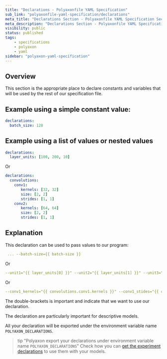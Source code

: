 ```yaml
---
title: "Declarations - Polyaxonfile YAML Specification"
sub_link: "polyaxonfile-yaml-specification/declarations"
meta_title: "Declarations Section - Polyaxonfile YAML Specification Sections - Polyaxon References"
meta_description: "Declarations Section - Polyaxonfile YAML Specification Sections."
visibility: public
status: published
tags:
    - specifications
    - polyaxon
    - yaml
sidebar: "polyaxon-yaml-specification"
---
```


## Overview 

This section is the appropriate place to declare constants and variables
that will be used by the rest of our specification file.

## Example using a simple constant value:

```yaml
declarations:
  batch_size: 128
```

## Example using a list of values or nested values

```yaml
declarations:
  layer_units: [100, 200, 10]
```
Or
```yaml
declarations:
  convolutions:
    conv1:
       kernels: [32, 32]
       size: [2, 2]
       strides: [1, 1]
    conv2:
       kernels: [64, 64]
       size: [2, 2]
       strides: [1, 1]
```

## Explanation

This declaration can be used to pass values to our program:

```yaml
 ... --batch-size={{ batch-size }}
```
Or
```yaml
--unit1="{{ layer_units[0] }}" --unit2="{{ layer_units[1] }}" --unit3="{{ layer_units[2] }}"
```
Or
```yaml
--conv1_kernels="{{ convolutions.conv1.kernels }}" --conv1_stides="{{ convolutions.conv1.strides }}" ...
```

The double-brackets is important and indicate that we want to use our declaration.

The declaration are particularly important for descriptive models.

All your declaration will be exported under the environment variable name `POLYAXON_DECLARATIONS`.

> tip "Polyaxon export your declarations under environment variable name `POLYAXON_DECLARATIONS`"
> Check how you can [get the experiment declarations](/references/polyaxon-tracking-api/experiments/#tracking-experiments-running-inside-polyaxon) to use them with your models.
